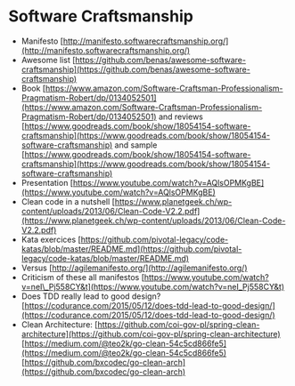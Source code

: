 # Software Craftsmanship

* Manifesto [http://manifesto.softwarecraftsmanship.org/](http://manifesto.softwarecraftsmanship.org/) 
* Awesome list [https://github.com/benas/awesome-software-craftsmanship](https://github.com/benas/awesome-software-craftsmanship)
* Book [https://www.amazon.com/Software-Craftsman-Professionalism-Pragmatism-Robert/dp/0134052501](https://www.amazon.com/Software-Craftsman-Professionalism-Pragmatism-Robert/dp/0134052501) and reviews [https://www.goodreads.com/book/show/18054154-software-craftsmanship](https://www.goodreads.com/book/show/18054154-software-craftsmanship) and sample [https://www.goodreads.com/book/show/18054154-software-craftsmanship](https://www.goodreads.com/book/show/18054154-software-craftsmanship) 
* Presentation [https://www.youtube.com/watch?v=AQlsOPMKgBE](https://www.youtube.com/watch?v=AQlsOPMKgBE)
* Clean code in a nutshell [https://www.planetgeek.ch/wp-content/uploads/2013/06/Clean-Code-V2.2.pdf](https://www.planetgeek.ch/wp-content/uploads/2013/06/Clean-Code-V2.2.pdf) 
* Kata exercices [https://github.com/pivotal-legacy/code-katas/blob/master/README.md](https://github.com/pivotal-legacy/code-katas/blob/master/README.md) 
* Versus [http://agilemanifesto.org/](http://agilemanifesto.org/) 
* Criticism of these all manifestos [https://www.youtube.com/watch?v=neI\_Pj558CY&t](https://www.youtube.com/watch?v=neI_Pj558CY&t) 
* Does TDD really lead to good design? [https://codurance.com/2015/05/12/does-tdd-lead-to-good-design/](https://codurance.com/2015/05/12/does-tdd-lead-to-good-design/)
* Clean Architecture: [https://github.com/coi-gov-pl/spring-clean-architecture](https://github.com/coi-gov-pl/spring-clean-architecture) [https://medium.com/@teo2k/go-clean-54c5cd866fe5](https://medium.com/@teo2k/go-clean-54c5cd866fe5) [https://github.com/bxcodec/go-clean-arch](https://github.com/bxcodec/go-clean-arch)

